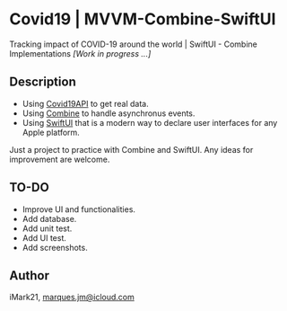 # Covid19 | MVVM-Combine-SwiftUI
Tracking impact of COVID-19 around the world | SwiftUI - Combine Implementations
*[Work in progress ...]*

## Description

- Using [Covid19API](https://covid19api.com/) to get real data.
- Using [Combine](https://developer.apple.com/documentation/combine) to handle asynchronus events.
- Using [SwiftUI](https://developer.apple.com/tutorials/swiftui/) that is a modern way to declare user interfaces for any Apple platform.

Just a project to practice with Combine and SwiftUI. 
Any ideas for improvement are welcome.

## TO-DO
- Improve UI and functionalities.
- Add database.
- Add unit test.
- Add UI test.
- Add screenshots.

## Author
iMark21, marques.jm@icloud.com
